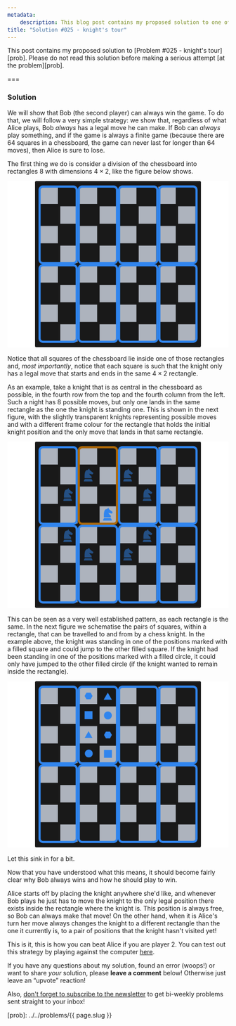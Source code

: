 ```yaml
---
metadata:
    description: This blog post contains my proposed solution to one of the problems of this blog.
title: "Solution #025 - knight's tour"
---
```


This post contains my proposed solution to [Problem #025 - knight's tour][prob]. Please do not read this solution before making a serious attempt [at the problem][prob].

===

### Solution

We will show that Bob (the second player) can always win the game.
To do that, we will follow a very simple strategy: we show that,
regardless of what Alice plays, Bob *always* has a legal move he can make.
If Bob can *always* play something, and if the game is always a finite game
(because there are $64$ squares in a chessboard, the game can never last
for longer than $64$ moves), then Alice is sure to lose.

The first thing we do is consider a division of the chessboard
into rectangles $8$ with dimensions $4 \times 2$, like the figure below shows.

![A chessboard divided into $8$ rectangles of dimensions $4 \times 2$.](_chessboard_01.png)

Notice that all squares of the chessboard lie inside one of those rectangles and,
*most importantly*, notice that each square is such that the knight only has a legal move that starts and ends in the same $4 \times 2$ rectangle.

As an example, take a knight that is as central in the chessboard as possible,
in the fourth row from the top and the fourth column from the left.
Such a night has $8$ possible moves, but only one lands in the same rectangle as the
one the knight is standing one.
This is shown in the next figure, with the slightly transparent knights representing
possible moves and with a different frame colour for the rectangle that holds the
initial knight position and the only move that lands in that same rectangle.

![A chessboard with a knight in position d5 and the legal knight moves highlighted.](_chessboard_02.png)

This can be seen as a very well established pattern, as each rectangle is the same.
In the next figure we schematise the pairs of squares, within a rectangle, that
can be travelled to and from by a chess knight.
In the example above, the knight was standing in one of the positions marked with a
filled square and could jump to the other filled square.
If the knight had been standing in one of the positions marked with a filled circle,
it could only have jumped to the other filled circle (if the knight wanted to remain
inside the rectangle).

![A chessboard with some pairs of positions highlighted.](_chessboard_03.png)

Let this sink in for a bit.

Now that you have understood what this means, it should become fairly clear why
Bob always wins and how he should play to win.

Alice starts off by placing the knight anywhere she'd like, and whenever Bob plays
he just has to move the knight to the only legal position there exists inside the
rectangle where the knight is.
This position is always free, so Bob can always make that move!
On the other hand, when it is Alice's turn her move always changes the knight to
a different rectangle than the one it currently is, to a pair of positions that
the knight hasn't visited yet!

This is it, this is how you can beat Alice if you are player 2.
You can test out this strategy by playing against the computer [here][game].

If you have any questions about my solution, found an error (woops!) or want to share
*your* solution, please **leave a comment** below!
Otherwise just leave an “upvote” reaction!

Also, [don't forget to subscribe to the newsletter][subscribe] to get bi-weekly
problems sent straight to your inbox!

[subscribe]: https://mathspp.com/subscribe
[game]: /games/knights-tour
[prob]: ../../problems/{{ page.slug }}
